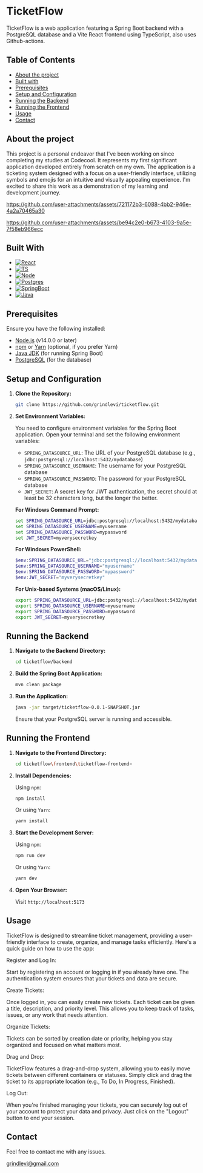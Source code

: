 
# TicketFlow

TicketFlow is a web application featuring a Spring Boot backend with a PostgreSQL database and a Vite React frontend using TypeScript, also uses Github-actions.

## Table of Contents

- [About the project](#about-the-project)
- [Built with](#built-with)
- [Prerequisites](#prerequisites)
- [Setup and Configuration](#setup-and-configuration)
- [Running the Backend](#running-the-backend)
- [Running the Frontend](#running-the-frontend)
- [Usage](#usage)
- [Contact](#contact)

## About the project

This project is a personal endeavor that I've been working on since completing my studies at Codecool. It represents my first significant application developed entirely from scratch on my own. The application is a ticketing system designed with a focus on a user-friendly interface, utilizing symbols and emojis for an intuitive and visually appealing experience. I'm excited to share this work as a demonstration of my learning and development journey.

https://github.com/user-attachments/assets/721172b3-6088-4bb2-946e-4a2a70465a30

https://github.com/user-attachments/assets/be94c2e0-b673-4103-9a5e-7f58eb966ecc

## Built With
* [![React][React.js]][React-url]
* [![TS][Typescript]][Typescript-url]
* [![Node][NodeJs]][NodeJs-url]
* [![Postgres][PostgreSQL]][Postgres-url]
* [![SpringBoot][Spring]][SpringBoot-url]
* [![Java][Java]][Java-url]

## Prerequisites

Ensure you have the following installed:
- [Node.js](https://nodejs.org/) (v14.0.0 or later)
- [npm](https://www.npmjs.com/) or [Yarn](https://classic.yarnpkg.com/) (optional, if you prefer Yarn)
- [Java JDK](https://www.oracle.com/java/technologies/javase-jdk11-downloads.html) (for running Spring Boot)
- [PostgreSQL](https://www.postgresql.org/) (for the database)

## Setup and Configuration

1. **Clone the Repository:**

   ```bash
   git clone https://github.com/grindlevi/ticketflow.git
   ```


2. **Set Environment Variables:**

   You need to configure environment variables for the Spring Boot application. Open your terminal and set the following environment variables:

   - `SPRING_DATASOURCE_URL`: The URL of your PostgreSQL database (e.g., `jdbc:postgresql://localhost:5432/mydatabase`)
   - `SPRING_DATASOURCE_USERNAME`: The username for your PostgreSQL database
   - `SPRING_DATASOURCE_PASSWORD`: The password for your PostgreSQL database
   - `JWT_SECRET`: A secret key for JWT authentication, the secret should at least be 32 characters long, but the longer the better.

   **For Windows Command Prompt:**

   ```cmd
   set SPRING_DATASOURCE_URL=jdbc:postgresql://localhost:5432/mydatabase
   set SPRING_DATASOURCE_USERNAME=myusername
   set SPRING_DATASOURCE_PASSWORD=mypassword
   set JWT_SECRET=myverysecretkey
   ```

   **For Windows PowerShell:**

   ```powershell
   $env:SPRING_DATASOURCE_URL="jdbc:postgresql://localhost:5432/mydatabase"
   $env:SPRING_DATASOURCE_USERNAME="myusername"
   $env:SPRING_DATASOURCE_PASSWORD="mypassword"
   $env:JWT_SECRET="myverysecretkey"
   ```

   **For Unix-based Systems (macOS/Linux):**

   ```bash
   export SPRING_DATASOURCE_URL=jdbc:postgresql://localhost:5432/mydatabase
   export SPRING_DATASOURCE_USERNAME=myusername
   export SPRING_DATASOURCE_PASSWORD=mypassword
   export JWT_SECRET=myverysecretkey
   ```

## Running the Backend

1. **Navigate to the Backend Directory:**

   ```bash
   cd ticketflow/backend
   ```

2. **Build the Spring Boot Application:**

   ```bash
   mvn clean package
   ```

3. **Run the Application:**

   ```bash
   java -jar target/ticketflow-0.0.1-SNAPSHOT.jar
   ```

   Ensure that your PostgreSQL server is running and accessible.

## Running the Frontend

1. **Navigate to the Frontend Directory:**

   ```bash
   cd ticketflow\frontend\ticketflow-frontend>
   ```

2. **Install Dependencies:**

   Using `npm`:

   ```bash
   npm install
   ```

   Or using `Yarn`:

   ```bash
   yarn install
   ```

3. **Start the Development Server:**

   Using `npm`:

   ```bash
   npm run dev
   ```

   Or using `Yarn`:

   ```bash
   yarn dev
   ```

4. **Open Your Browser:**

   Visit `http://localhost:5173`

## Usage

TicketFlow is designed to streamline ticket management, providing a user-friendly interface to create, organize, and manage tasks efficiently. Here's a quick guide on how to use the app:

Register and Log In:

Start by registering an account or logging in if you already have one. The authentication system ensures that your tickets and data are secure.

Create Tickets:

Once logged in, you can easily create new tickets. Each ticket can be given a title, description, and priority level. This allows you to keep track of tasks, issues, or any work that needs attention.

Organize Tickets:

Tickets can be sorted by creation date or priority, helping you stay organized and focused on what matters most.

Drag and Drop:

TicketFlow features a drag-and-drop system, allowing you to easily move tickets between different containers or statuses. Simply click and drag the ticket to its appropriate location (e.g., To Do, In Progress, Finished).

Log Out:

When you're finished managing your tickets, you can securely log out of your account to protect your data and privacy. Just click on the "Logout" button to end your session.

## Contact

Feel free to contact me with any issues.

grindlevi@gmail.com


<!-- MARKDOWN LINKS & IMAGES -->
<!-- https://www.markdownguide.org/basic-syntax/#reference-style-links -->
[React.js]: https://img.shields.io/badge/React-20232A?style=for-the-badge&logo=react&logoColor=61DAFB
[React-url]: https://reactjs.org/
[PostgreSQL]:https://img.shields.io/badge/postgres-%23316192.svg?style=for-the-badge&logo=postgresql&logoColor=white
[Postgres-url]:https://www.postgresql.org/
[Spring]:https://img.shields.io/badge/spring-%236DB33F.svg?style=for-the-badge&logo=spring&logoColor=white
[SpringBoot-url]:https://spring.io/projects/spring-boot
[NodeJs]:https://img.shields.io/badge/Node.js-43853D?style=for-the-badge&logo=node.js&logoColor=white
[NodeJs-url]:https://nodejs.org/en
[Java]:https://img.shields.io/badge/Java-ED8B00?style=for-the-badge&logo=openjdk&logoColor=white
[Java-url]:https://www.java.com/en/
[TypeScript]:https://badges.frapsoft.com/typescript/code/typescript.png?v=101
[Typescript-url]:https://www.typescriptlang.org/

